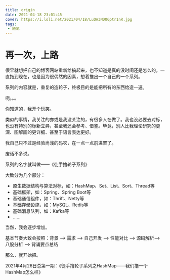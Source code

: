 ```yaml
---
title: origin
date: 2021-04-18 23:01:45
cover: https://i.loli.net/2021/04/18/LuQA3NDO6ptr1nR.jpg
tags:
 - 随笔
---
```


# 再一次，上路

很早就想把自己的博客网站重新给搞起来，也不知道是真的没时间还是怎么的，一直拖到现在，也是因为很偶然的因素，想着推出一个自己的一个系列。

系列的内容就是，重复的造轮子，终极目的是能把所有的东西给造一遍。

呃。。。

你知道的，我开个玩笑。

类似的事情，我关注的亦或是我没关注的，有很多人在做了。我也没必要去对标，也没有特别的标新立异，甚至我还会参考、借鉴。毕竟，别人比我理论研究的更深、图解画的更详细、甚至于语言表达更好。

我自己只不过是经验尚浅的码农，在一点一点前进罢了。



废话不多说。

系列的名字就叫做——《徒手撸轮子系列》

大致分为几个部分：

* 原生数据结构与算法对标，如：HashMap、Set、List、Sort、Thread等
* 基础框架，如：Spring、Spring Boot等
* 基础通信组件，如：Thrift、Netty等
* 基础存储设施，如：MySQL、Redis等
* 基础消息队列，如：Kafka等
* ......



当然，我会逐步增加。

基本节奏大致会按照：背景 —> 需求 —> 自己开发 —> 性能对比 —> 源码解析—> 八股分析 —> 背诵要点总结



那么，就开始把。

2021年4月26日总第一期：《徒手撸轮子系列之HashMap——我们撸一个HashMap怎么样》

